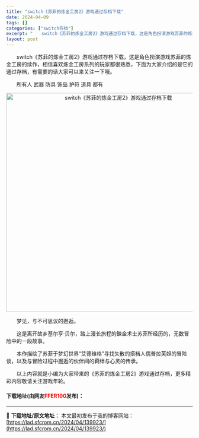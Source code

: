 ```yaml
---
title: "switch《苏菲的炼金工房2》游戏通过存档下载"
date: 2024-04-09
tags: []
categories: ["switch存档"]
excerpt: "　　switch《苏菲的炼金工房2》游戏通过存档下载，这是角色扮演游戏苏菲的炼金工房的续作，相信喜欢炼金工房系列的玩家都很熟悉，下面为大家介绍的是它的通过存档，有需要的话大家可以来关注一下哦。 　　所有人 武器 防具 饰品 护符 道具 都有 　　梦见，与不可思议的邂逅。 　　这是离开故乡基尔亨‧贝尔&hellip;"
layout: post
---
```


 <p>　　switch《苏菲的炼金工房2》游戏通过存档下载，这是角色扮演游戏苏菲的炼金工房的续作，相信喜欢炼金工房系列的玩家都很熟悉，下面为大家介绍的是它的通过存档，有需要的话大家可以来关注一下哦。</p> <p>　　所有人 武器 防具 饰品 护符 道具 都有</p> <p align="center"><img align="" border="0" src="https://lad.sfcrom.cn/wp-content/uploads/2024/04/20240409_6614f27538829.jpg" width="590" alt="switch《苏菲的炼金工房2》游戏通过存档下载" /></p> <p>　　梦见，与不可思议的邂逅。</p> <p>　　这是离开故乡基尔亨‧贝尔，踏上漫长旅程的鍊金术士苏菲所经历的，无数冒险中的一段故事。</p> <p>　　本作描绘了苏菲于梦幻世界&ldquo;艾德维格&rdquo;寻找失散的搭档人偶普拉芙妲的冒险谈，以及与冒险过程中邂逅的伙伴间的羁绊与心灵的传承。</p> <p>　　以上内容就是小编为大家带来的《苏菲的炼金工房2》游戏通过存档，更多精彩内容敬请关注游戏年轮。</p> <p><h4>下载地址(由网友<font color="red">FFER100</font>发布)：</h4></p> 

---
📖 **下载地址/原文地址：** 本文最初发布于我的博客网站：[https://lad.sfcrom.cn/2024/04/139923/](https://lad.sfcrom.cn/2024/04/139923/)
